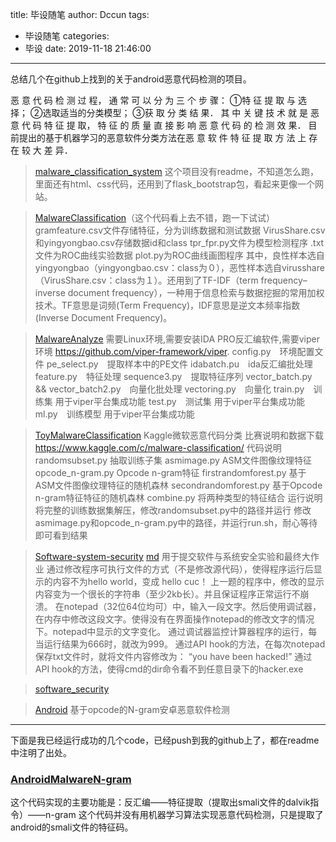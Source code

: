 title: 毕设随笔
author: Dccun
tags:
  - 毕设随笔
categories:
  - 毕设
date: 2019-11-18 21:46:00
---
总结几个在github上找到的关于android恶意代码检测的项目。

<!--more-->

恶 意 代 码 检 测 过 程， 通 常 可 以 分 为 三 个 步 骤： 
①特 征 提 取 与 选 择； 
②选取适当的分类模型； 
③获 取 分 类 结 果． 
其 中 关 键 技 术 就 是 恶 意 代 码 特 征 提 取， 特 征 的 质 量 直 接 影 响 恶 意 代 码 的 检 测 效 果． 目 前提出的基于机器学习的恶意软件分类方法在恶 意 软 件 特 征 提 取 方 法 上 存 在 较 大 差 异．


>[malware_classification_system](https://github.com/BiancaGuo/malware_classification_system)
这个项目没有readme，不知道怎么跑，里面还有html、css代码，还用到了flask_bootstrap包，看起来更像一个网站。

>[MalwareClassification](https://github.com/2015-10-10/MalwareClassification)（这个代码看上去不错，跑一下试试）
gramfeature.csv文件存储特征，分为训练数据和测试数据 
VirusShare.csv和yingyongbao.csv存储数据id和class 
tpr_fpr.py文件为模型检测程序 
.txt文件为ROC曲线实验数据 
plot.py为ROC曲线画图程序
其中，良性样本选自yingyongbao（yingyongbao.csv：class为０），恶性样本选自virusshare（VirusShare.csv：class为１）。还用到了TF-IDF（term frequency–inverse document frequency），一种用于信息检索与数据挖掘的常用加权技术。TF意思是词频(Term Frequency)，IDF意思是逆文本频率指数(Inverse Document Frequency)。

>[MalwareAnalyze](https://github.com/VoldyRCX/MalwareAnalyze)
需要Linux环境,需要安装IDA PRO反汇编软件,需要viper环境 https://github.com/viper-framework/viper.
config.py　环境配置文件
pe_select.py　提取样本中的PE文件
idabatch.pu　ida反汇编批处理
feature.py　特征处理
sequence3.py　提取特征序列
vector_batch.py && vector_batch2.py　向量化批处理
vectoring.py　向量化
train.py　训练集 用于viper平台集成功能
test.py　测试集 用于viper平台集成功能
ml.py　训练模型 用于viper平台集成功能

>[ToyMalwareClassification](https://github.com/bindog/ToyMalwareClassification)
Kaggle微软恶意代码分类
比赛说明和数据下载 https://www.kaggle.com/c/malware-classification/
代码说明
randomsubset.py 抽取训练子集
asmimage.py ASM文件图像纹理特征
opcode_n-gram.py Opcode n-gram特征
firstrandomforest.py 基于ASM文件图像纹理特征的随机森林
secondrandomforest.py 基于Opcode n-gram特征特征的随机森林
combine.py 将两种类型的特征结合
运行说明
将完整的训练数据集解压，修改randomsubset.py中的路径并运行
修改asmimage.py和opcode_n-gram.py中的路径，并运行run.sh，耐心等待即可看到结果

>[Software-system-security](https://github.com/UP1998/Software-system-security)
[md](https://github.com/UP1998/Software-system-security/blob/master/%E5%A4%A7%E4%BD%9C%E4%B8%9A/%E8%BD%AF%E4%BB%B6%E4%B8%8E%E7%B3%BB%E7%BB%9F%E5%AE%89%E5%85%A8%E5%A4%A7%E4%BD%9C%E4%B8%9A.md)
用于提交软件与系统安全实验和最终大作业
通过修改程序可执行文件的方式（不是修改源代码），使得程序运行后显示的内容不为hello world，变成 hello cuc！
上一题的程序中，修改的显示内容变为一个很长的字符串（至少2kb长）。并且保证程序正常运行不崩溃。
在notepad（32位64位均可）中，输入一段文字。然后使用调试器，在内存中修改这段文字。使得没有在界面操作notepad的修改文字的情况下。notepad中显示的文字变化。
通过调试器监控计算器程序的运行，每当运行结果为666时，就改为999。
通过API hook的方法，在每次notepad保存txt文件时，就将文件内容修改为： “you have been hacked!”
通过API hook的方法，使得cmd的dir命令看不到任意目录下的hacker.exe

>[software_security](https://github.com/shielding/software_security)

>[Android](https://github.com/flame0409/Android)
基于opcode的N-gram安卓恶意软件检测

***
下面是我已经运行成功的几个code，已经push到我的github上了，都在readme中注明了出处。

### [AndroidMalwareN-gram](https://github.com/swhaleDCC/AndroidMalwareN-gram)
这个代码实现的主要功能是：反汇编——特征提取（提取出smali文件的dalvik指令）——n-gram
这个代码并没有用机器学习算法实现恶意代码检测，只是提取了android的smali文件的特征码。